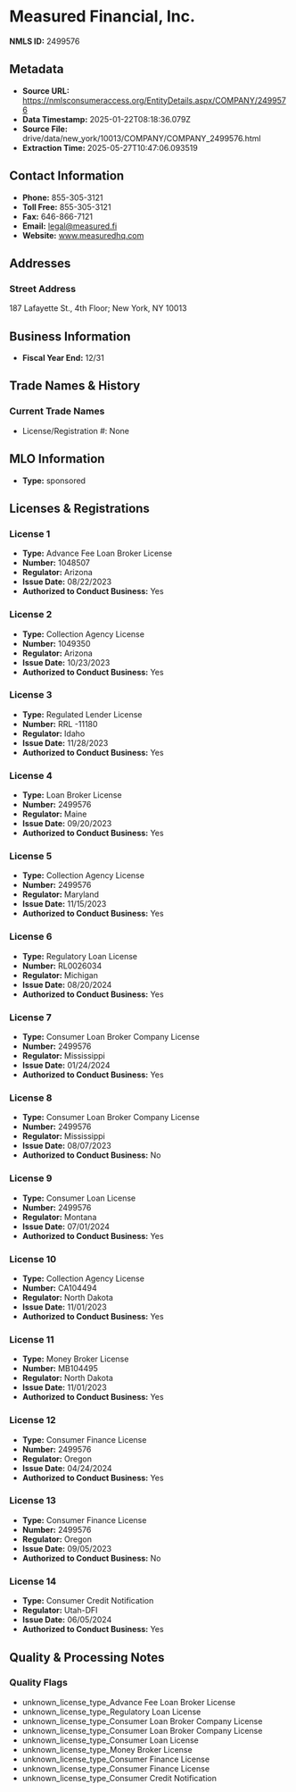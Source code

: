 # Measured Financial, Inc.

**NMLS ID:** 2499576

## Metadata
- **Source URL:** https://nmlsconsumeraccess.org/EntityDetails.aspx/COMPANY/2499576
- **Data Timestamp:** 2025-01-22T08:18:36.079Z
- **Source File:** drive/data/new_york/10013/COMPANY/COMPANY_2499576.html
- **Extraction Time:** 2025-05-27T10:47:06.093519

## Contact Information
- **Phone:** 855-305-3121
- **Toll Free:** 855-305-3121
- **Fax:** 646-866-7121
- **Email:** legal@measured.fi
- **Website:** www.measuredhq.com

## Addresses
### Street Address
187 Lafayette St., 4th Floor; New York, NY 10013

## Business Information
- **Fiscal Year End:** 12/31

## Trade Names & History
### Current Trade Names
- License/Registration #: None

## MLO Information
- **Type:** sponsored

## Licenses & Registrations

### License 1
- **Type:** Advance Fee Loan Broker License
- **Number:** 1048507
- **Regulator:** Arizona
- **Issue Date:** 08/22/2023
- **Authorized to Conduct Business:** Yes

### License 2
- **Type:** Collection Agency License
- **Number:** 1049350
- **Regulator:** Arizona
- **Issue Date:** 10/23/2023
- **Authorized to Conduct Business:** Yes

### License 3
- **Type:** Regulated Lender License
- **Number:** RRL -11180
- **Regulator:** Idaho
- **Issue Date:** 11/28/2023
- **Authorized to Conduct Business:** Yes

### License 4
- **Type:** Loan Broker License
- **Number:** 2499576
- **Regulator:** Maine
- **Issue Date:** 09/20/2023
- **Authorized to Conduct Business:** Yes

### License 5
- **Type:** Collection Agency License
- **Number:** 2499576
- **Regulator:** Maryland
- **Issue Date:** 11/15/2023
- **Authorized to Conduct Business:** Yes

### License 6
- **Type:** Regulatory Loan License
- **Number:** RL0026034
- **Regulator:** Michigan
- **Issue Date:** 08/20/2024
- **Authorized to Conduct Business:** Yes

### License 7
- **Type:** Consumer Loan Broker Company License
- **Number:** 2499576
- **Regulator:** Mississippi
- **Issue Date:** 01/24/2024
- **Authorized to Conduct Business:** Yes

### License 8
- **Type:** Consumer Loan Broker Company License
- **Number:** 2499576
- **Regulator:** Mississippi
- **Issue Date:** 08/07/2023
- **Authorized to Conduct Business:** No

### License 9
- **Type:** Consumer Loan License
- **Number:** 2499576
- **Regulator:** Montana
- **Issue Date:** 07/01/2024
- **Authorized to Conduct Business:** Yes

### License 10
- **Type:** Collection Agency License
- **Number:** CA104494
- **Regulator:** North Dakota
- **Issue Date:** 11/01/2023
- **Authorized to Conduct Business:** Yes

### License 11
- **Type:** Money Broker License
- **Number:** MB104495
- **Regulator:** North Dakota
- **Issue Date:** 11/01/2023
- **Authorized to Conduct Business:** Yes

### License 12
- **Type:** Consumer Finance License
- **Number:** 2499576
- **Regulator:** Oregon
- **Issue Date:** 04/24/2024
- **Authorized to Conduct Business:** Yes

### License 13
- **Type:** Consumer Finance License
- **Number:** 2499576
- **Regulator:** Oregon
- **Issue Date:** 09/05/2023
- **Authorized to Conduct Business:** No

### License 14
- **Type:** Consumer Credit Notification
- **Regulator:** Utah-DFI
- **Issue Date:** 06/05/2024
- **Authorized to Conduct Business:** Yes

## Quality & Processing Notes
### Quality Flags
- unknown_license_type_Advance Fee Loan Broker License
- unknown_license_type_Regulatory Loan License
- unknown_license_type_Consumer Loan Broker Company License
- unknown_license_type_Consumer Loan Broker Company License
- unknown_license_type_Consumer Loan License
- unknown_license_type_Money Broker License
- unknown_license_type_Consumer Finance License
- unknown_license_type_Consumer Finance License
- unknown_license_type_Consumer Credit Notification
